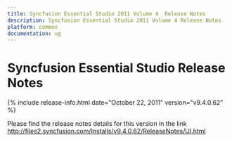 ```yaml
---
title: Syncfusion Essential Studio 2011 Volume 4  Release Notes  
description: Syncfusion Essential Studio 2011 Volume 4 Release Notes  
platform: common
documentation: ug
---
```


# Syncfusion Essential Studio Release Notes  

{% include release-info.html date="October 22, 2011"  version="v9.4.0.62" %} 


Please find the release notes details for this version in the link <http://files2.syncfusion.com/Installs/v9.4.0.62/ReleaseNotes/UI.html> 